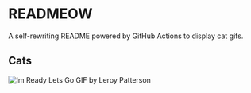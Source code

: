 # READMEOW

A self-rewriting README powered by GitHub Actions to display cat gifs.

## Cats

![Im Ready Lets Go GIF by Leroy Patterson](https://media4.giphy.com/media/CjmvTCZf2U3p09Cn0h/200.gif?cid=9acd02dactqv1fu7e00lj7zj6qut623o7j191ccjy64igczp&ep=v1_gifs_search&rid=200.gif&ct=g)
